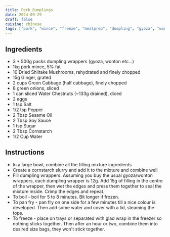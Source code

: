 ```yaml
---
title: Pork Dumplings
date: 2024-09-29
draft: false
cuisine: chinese
tags: ["pork", "mince", "freeze", "mealprep", "dumpling", "gyoza", "wonton"]
---
```


## Ingredients
- 3 * 500g packs dumpling wrappers (gyoza, wonton etc...)
- 1kg pork mince, 5% fat
- 10 Dried Shiitake Mushrooms, rehydrated and finely chopped
- 15g Ginger, grated
- 2 cups Green Cabbage (half cabbage), finely chopped
- 8 green onions, sliced
- 1 can sliced Water Chestnuts (~133g drained), diced
- 2 eggs
- 1 tsp Salt
- 1/2 tsp Pepper
- 2 Tbsp Sesame Oil
- 2 Tbsp Soy Sauce
- 1 tsp Sugar
- 2 Tbsp Cornstarch
- 1/2 Cup Water

## Instructions
- In a large bowl, combine all the filling mixture ingredients
- Create a cornstarch slurry and add it to the mixture and combine well
- Fill dumpling wrappers. Assuming you buy the usual gyoza/wonton wrappers, each dumpling wrapper is 12g. Add 15g of filling in the centre of the wrapper, then wet the edges and press them together to seal the mixture inside. Crimp the edges and repeat.
- To boil - boil for 5 to 8 minutes. Bit longer if frozen.
- To pan fry - pan fry on one side for a few minutes till a nice colour is developed. Then add some water and cover with a lid, steaming the tops.
- To freeze - place on trays or separated with glad wrap in the freezer so nothing sticks together. Then after an hour or two, combine them into desired size bags, they won't stick together.

